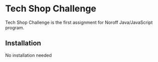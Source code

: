 # Tech Shop Challenge

Tech Shop Challenge is the first assignment for Noroff Java/JavaScript program. 

## Installation

No installation needed

